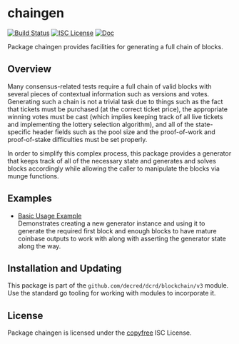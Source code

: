 chaingen
========

[![Build Status](https://github.com/decred/dcrd/workflows/Build%20and%20Test/badge.svg)](https://github.com/decred/dcrd/actions)
[![ISC License](https://img.shields.io/badge/license-ISC-blue.svg)](http://copyfree.org)
[![Doc](https://img.shields.io/badge/doc-reference-blue.svg)](https://pkg.go.dev/github.com/decred/dcrd/blockchain/v3/chaingen)

Package chaingen provides facilities for generating a full chain of blocks.

## Overview

Many consensus-related tests require a full chain of valid blocks with several
pieces of contextual information such as versions and votes.  Generating such a
chain is not a trivial task due to things such as the fact that tickets must be
purchased (at the correct ticket price), the appropriate winning votes must be
cast (which implies keeping track of all live tickets and implementing the
lottery selection algorithm), and all of the state-specific header fields such
as the pool size and the proof-of-work and proof-of-stake difficulties must be
set properly.

In order to simplify this complex process, this package provides a generator
that keeps track of all of the necessary state and generates and solves blocks
accordingly while allowing the caller to manipulate the blocks via munge
functions.

## Examples

* [Basic Usage Example](https://pkg.go.dev/github.com/decred/dcrd/blockchain/v3/chaingen#example-package-BasicUsage)  
  Demonstrates creating a new generator instance and using it to generate the
  required first block and enough blocks to have mature coinbase outputs to
  work with along with asserting the generator state along the way.

## Installation and Updating

This package is part of the `github.com/decred/dcrd/blockchain/v3` module.  Use
the standard go tooling for working with modules to incorporate it.

## License

Package chaingen is licensed under the [copyfree](http://copyfree.org) ISC
License.
